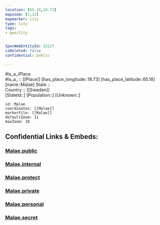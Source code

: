 ```yaml
---
location: [65.18,18.73] 
mapzoom: [7,12] 
mapmarker: city 
type: City
tags:
- geo/City


SpocWebEntityId: 32227
isDeleted: false
confidential: public

---
```

#is_a_/Place  
#is_a_ :: [[Place]] 
[has_place_longitude::18.73] 
[has_place_latitude::65.18] 
[name::Malae] 
State ::  
Country :: [[Sweden]]  
[StateId::] 
[Population::] 
[Unknown::] 


```leaflet
id: Malae
coordinates: [[Malae]] 
markerFile: [[Malae]] 
defaultZoom: 11 
maxZoom: 18
```


## Confidential Links & Embeds: 

### [Malae.public](/_public/\Earth\Continent\Europe\Europe~North\Sweden\Provinces~Sweden\Västerbotten\CityMalae.public.md) 

### [Malae.internal](/_internal/\Earth\Continent\Europe\Europe~North\Sweden\Provinces~Sweden\Västerbotten\CityMalae.internal.md) 

### [Malae.protect](/_protect/\Earth\Continent\Europe\Europe~North\Sweden\Provinces~Sweden\Västerbotten\CityMalae.protect.md) 

### [Malae.private](/_private/\Earth\Continent\Europe\Europe~North\Sweden\Provinces~Sweden\Västerbotten\CityMalae.private.md) 

### [Malae.personal](/_personal/\Earth\Continent\Europe\Europe~North\Sweden\Provinces~Sweden\Västerbotten\CityMalae.personal.md) 

### [Malae.secret](/_secret/\Earth\Continent\Europe\Europe~North\Sweden\Provinces~Sweden\Västerbotten\CityMalae.secret.md)

